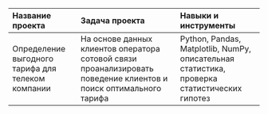 | Название проекта      | Задача проекта   | Навыки и инструменты             |
| :-------------------- | :--------------------  |:--------------------        |
| Определение выгодного тарифа для телеком компании | На основе данных клиентов оператора сотовой связи проанализировать поведение клиентов и поиск оптимального тарифа | Python, Pandas, Matplotlib, NumPy, описательная статистика, проверка статистических гипотез |
